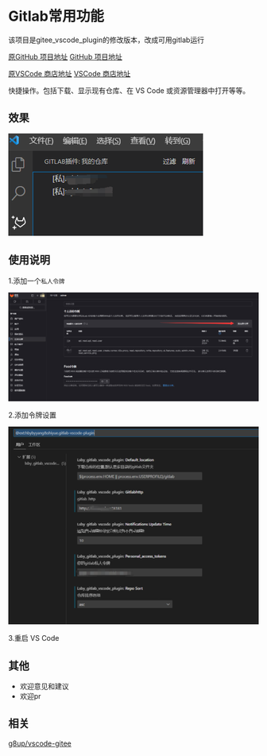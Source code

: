 # Gitlab常用功能
该项目是gitee_vscode_plugin的修改版本，改成可用gitlab运行

[原GitHub 项目地址](https://gitee.com/hbybyyang/gitee_vscode_plugin)
[GitHub 项目地址](https://github.com/OctoberShiyue/gitee_vscode_plugin)

[原VSCode 商店地址](https://marketplace.visualstudio.com/items?itemName=hbybyyang.gitee-vscode-plugin)
[VSCode 商店地址](https://marketplace.visualstudio.com/items?itemName=hbybyyang.gitee-vscode-plugin)

快捷操作。包括下载、显示现有仓库、在 VS Code 或资源管理器中打开等等。

## 效果

![效果图](doc/效果图.png)

## 使用说明

1.添加一个`私人令牌`

![使用1](doc/使用1.png)

2.添加令牌设置

![使用2](doc/使用2.png)

3.重启 VS Code

## 其他

- 欢迎意见和建议
- 欢迎pr

## 相关

[g8up/vscode-gitee](https://gitee.com/g8up/vscode-gitee)
